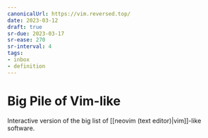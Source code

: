 ```yaml
---
canonicalUrl: https://vim.reversed.top/
date: 2023-03-12
draft: true
sr-due: 2023-03-17
sr-ease: 270
sr-interval: 4
tags:
- inbox
- definition
---
```


# Big Pile of Vim-like

Interactive version of the big list of
[[neovim (text editor)|vim]]-like software.